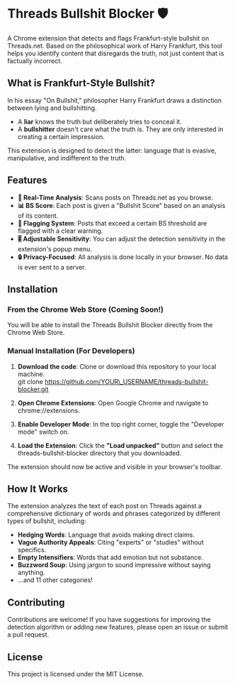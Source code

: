 # **Threads Bullshit Blocker 🛡️**

A Chrome extension that detects and flags Frankfurt-style bullshit on Threads.net. Based on the philosophical work of Harry Frankfurt, this tool helps you identify content that disregards the truth, not just content that is factually incorrect.

## **What is Frankfurt-Style Bullshit?**

In his essay "On Bullshit," philosopher Harry Frankfurt draws a distinction between lying and bullshitting.

* A **liar** knows the truth but deliberately tries to conceal it.  
* A **bullshitter** doesn't care what the truth is. They are only interested in creating a certain impression.

This extension is designed to detect the latter: language that is evasive, manipulative, and indifferent to the truth.

## **Features**

* **🔎 Real-Time Analysis**: Scans posts on Threads.net as you browse.  
* **📊 BS Score**: Each post is given a "Bullshit Score" based on an analysis of its content.  
* **🚩 Flagging System**: Posts that exceed a certain BS threshold are flagged with a clear warning.  
* **🎚️ Adjustable Sensitivity**: You can adjust the detection sensitivity in the extension's popup menu.  
* **🔒 Privacy-Focused**: All analysis is done locally in your browser. No data is ever sent to a server.

## **Installation**

### **From the Chrome Web Store (Coming Soon\!)**

You will be able to install the Threads Bullshit Blocker directly from the Chrome Web Store.

### **Manual Installation (For Developers)**

1. **Download the code**: Clone or download this repository to your local machine.  
   git clone https://github.com/YOUR\_USERNAME/threads-bullshit-blocker.git

2. **Open Chrome Extensions**: Open Google Chrome and navigate to chrome://extensions.  
3. **Enable Developer Mode**: In the top right corner, toggle the "Developer mode" switch on.  
4. **Load the Extension**: Click the **"Load unpacked"** button and select the threads-bullshit-blocker directory that you downloaded.

The extension should now be active and visible in your browser's toolbar.

## **How It Works**

The extension analyzes the text of each post on Threads against a comprehensive dictionary of words and phrases categorized by different types of bullshit, including:

* **Hedging Words**: Language that avoids making direct claims.  
* **Vague Authority Appeals**: Citing "experts" or "studies" without specifics.  
* **Empty Intensifiers**: Words that add emotion but not substance.  
* **Buzzword Soup**: Using jargon to sound impressive without saying anything.  
* ...and 11 other categories\!

## **Contributing**

Contributions are welcome\! If you have suggestions for improving the detection algorithm or adding new features, please open an issue or submit a pull request.

## **License**

This project is licensed under the MIT License.